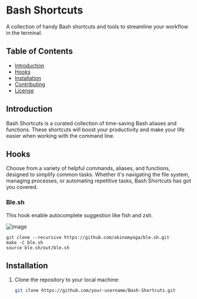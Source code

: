 <!-- Project Title -->
# Bash Shortcuts

<!-- Project Description -->
A collection of handy Bash shortcuts and tools to streamline your workflow in the terminal.

<!-- Table of Contents -->
## Table of Contents
- [Introduction](#introduction)
- [Hooks](#hooks)
- [Installation](#installation)
- [Contributing](#contributing)
- [License](#license)

<!-- Introduction -->
## Introduction

Bash Shortcuts is a curated collection of time-saving Bash aliases and functions. These shortcuts will boost your productivity and make your life easier when working with the command line.

<!-- Hooks -->
## Hooks

Choose from a variety of helpful commands, aliases, and functions, designed to simplify common tasks. Whether it's navigating the file system, managing processes, or automating repetitive tasks, Bash Shortcuts has got you covered.

### Ble.sh
This hook enable autocomplete suggestion like fish and zsh.

![image](https://github.com/alysonbarreto02/bash-shortcuts/assets/104519462/25a7e84e-079f-4064-a0c6-bddd064dbcf9)


```shell
git clone --recursive https://github.com/akinomyoga/ble.sh.git
make -C ble.sh
source ble.sh/out/ble.sh
```

<!-- Installation -->
## Installation

1. Clone the repository to your local machine:
   ```bash
   git clone https://github.com/your-username/Bash-Shortcuts.git
